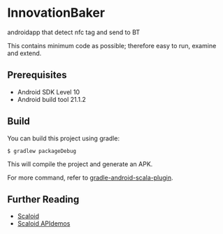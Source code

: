 # InnovationBaker
androidapp that detect nfc tag and send to BT



This contains minimum code as possible; therefore easy to run, examine and extend.

Prerequisites
-------------
* Android SDK Level 10
* Android build tool 21.1.2

Build
-----
You can build this project using gradle:

    $ gradlew packageDebug

This will compile the project and generate an APK.

For more command, refer to [gradle-android-scala-plugin](https://github.com/saturday06/gradle-android-scala-plugin).

Further Reading
---------------
- [Scaloid](https://github.com/pocorall/scaloid)
- [Scaloid APIdemos](https://github.com/pocorall/scaloid-apidemos)
